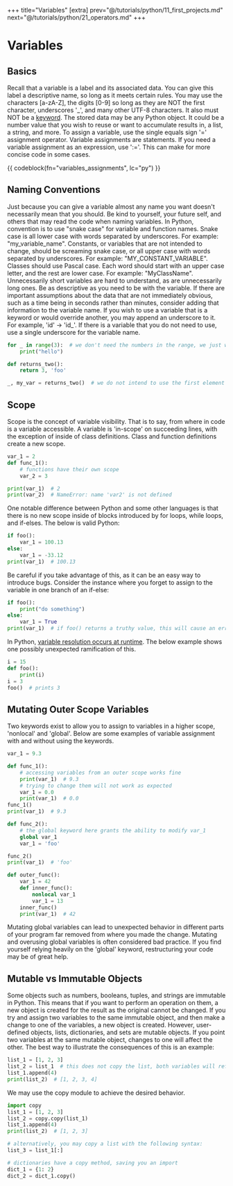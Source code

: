 +++
title="Variables"
[extra]
prev="@/tutorials/python/11_first_projects.md"
next="@/tutorials/python/21_operators.md"
+++

# Variables
## Basics
Recall that a variable is a label and its associated data.
You can give this label a descriptive name, so long as it meets certain rules.
You may use the characters [a-zA-Z], the digits [0-9] so long as they are NOT the first character,
underscores '_', and many other UTF-8 characters.
It also must NOT be a [keyword](https://docs.python.org/3/reference/lexical_analysis.html#keywords).
The stored data may be any Python object.
It could be a number value that you wish to reuse or want to accumulate results in, a list, a string, and more.
To assign a variable, use the single equals sign '=' assignment operator.
Variable assignments are statements.
If you need a variable assignment as an expression, use ':='.
This can make for more concise code in some cases.

{{ codeblock(fn="variables_assignments", lc="py") }}

## Naming Conventions
Just because you can give a variable almost any name you want doesn't necessarily mean that you should.
Be kind to yourself, your future self, and others that may read the code when naming variables.
In Python, convention is to use "snake case" for variable and function names.
Snake case is all lower case with words separated by underscores. For example: "my_variable_name".
Constants, or variables that are not intended to change, should be screaming snake case, or all upper case with words separated by underscores.
For example: "MY_CONSTANT_VARIABLE".
Classes should use Pascal case. Each word should start with an upper case letter, and the rest are lower case.
For example: "MyClassName".
Unnecessarily short variables are hard to understand, as are unnecessarily long ones.
Be as descriptive as you need to be with the variable.
If there are important assumptions about the data that are not immediately obvious, such as a time being in seconds rather than minutes, consider adding that information to the variable name.
If you wish to use a variable that is a keyword or would override another, you may append an underscore to it.
For example, 'id' -> 'id_'.
If there is a variable that you do not need to use, use a single underscore for the variable name.

```py
for _ in range(3):  # we don't need the numbers in the range, we just want to do an action n times
    print("hello")

def returns_two():
    return 3, 'foo'

_, my_var = returns_two()  # we do not intend to use the first element of the returned tuple
```

## Scope
Scope is the concept of variable visibility.
That is to say, from where in code is a variable accessible.
A variable is 'in-scope' on succeeding lines, with the exception of inside of class definitions.
Class and function definitions create a new scope.

```py
var_1 = 2
def func_1():
    # functions have their own scope
    var_2 = 3

print(var_1)  # 2
print(var_2)  # NameError: name 'var2' is not defined
```

One notable difference between Python and some other languages is that there is no new scope inside of blocks introduced by for loops, while loops, and if-elses.
The below is valid Python:

```py
if foo():
    var_1 = 100.13
else:
    var_1 = -33.12
print(var_1)  # 100.13
```

Be careful if you take advantage of this, as it can be an easy way to introduce bugs.
Consider the instance where you forget to assign to the variable in one branch of an if-else:

```py
if foo():
    print("do something")
else:
    var_1 = True
print(var_1)  # if foo() returns a truthy value, this will cause an error!
```

In Python, [variable resolution occurs at runtime](https://docs.python.org/3/reference/executionmodel.html?highlight=variable%20scope#interaction-with-dynamic-features).
The below example shows one possibly unexpected ramification of this.

```py
i = 15
def foo():
    print(i)
i = 3
foo()  # prints 3
```

## Mutating Outer Scope Variables

Two keywords exist to allow you to assign to variables in a higher scope, 'nonlocal' and 'global'.
Below are some examples of variable assignment with and without using the keywords.

```py
var_1 = 9.3

def func_1():
    # accessing variables from an outer scope works fine
    print(var_1)  # 9.3
    # trying to change them will not work as expected
    var_1 = 0.0
    print(var_1)  # 0.0
func_1()
print(var_1)  # 9.3

def func_2():
    # the global keyword here grants the ability to modify var_1
    global var_1
    var_1 = 'foo'

func_2()
print(var_1)  # 'foo'
```

```py
def outer_func():
    var_1 = 42
    def inner_func():
        nonlocal var_1
        var_1 = 13
    inner_func()
    print(var_1)  # 42
```

Mutating global variables can lead to unexpected behavior in different parts of your program far removed from where you made the change.
Mutating and overusing global variables is often considered bad practice.
If you find yourself relying heavily on the 'global' keyword, restructuring your code may be of great help.

## Mutable vs Immutable Objects
Some objects such as numbers, booleans, tuples, and strings are immutable in Python.
This means that if you want to perform an operation on them, a new object is created for the result as the original cannot be changed.
If you try and assign two variables to the same immutable object, and then make a change to one of the variables, a new object is created.
However, user-defined objects, lists, dictionaries, and sets are mutable objects.
If you point two variables at the same mutable object, changes to one will affect the other.
The best way to illustrate the consequences of this is an example:

```py
list_1 = [1, 2, 3]
list_2 = list_1  # this does not copy the list, both variables will reference the same list
list_1.append(4)
print(list_2)  # [1, 2, 3, 4]
```

We may use the copy module to achieve the desired behavior.

```py
import copy
list_1 = [1, 2, 3]
list_2 = copy.copy(list_1)
list_1.append(4)
print(list_2)  # [1, 2, 3]

# alternatively, you may copy a list with the following syntax:
list_3 = list_1[:]

# dictionaries have a copy method, saving you an import
dict_1 = {1: 2}
dict_2 = dict_1.copy()
```
